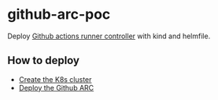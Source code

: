 # github-arc-poc
Deploy [Github actions runner controller](https://github.com/actions/actions-runner-controller) with kind and helmfile.

## How to deploy
- [Create the K8s cluster](/kind/README.md)
- [Deploy the Github ARC](/helm/README.md)
